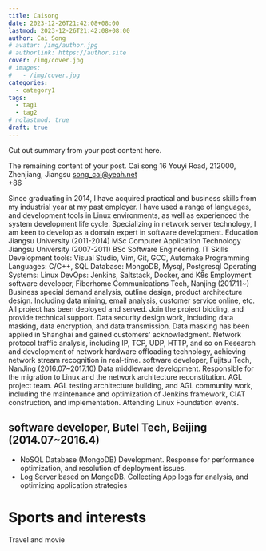 ```yaml
---
title: Caisong
date: 2023-12-26T21:42:08+08:00
lastmod: 2023-12-26T21:42:08+08:00
author: Cai Song
# avatar: /img/author.jpg
# authorlink: https://author.site
cover: /img/cover.jpg
# images:
#   - /img/cover.jpg
categories:
  - category1
tags:
  - tag1
  - tag2
# nolastmod: true
draft: true
---
```


Cut out summary from your post content here.

<!--more-->

The remaining content of your post.
Cai song
16 Youyi Road, 212000, Zhenjiang, Jiangsu
song_cai@yeah.net  
+86 

Since graduating in 2014, I have acquired practical and business skills from my industrial year at my past employer. I have used a range of languages, and development tools in Linux environments, as well as experienced the system development life cycle. Specializing in network server technology, I am keen to develop as a domain expert in software development.
Education
Jiangsu University (2011-2014) MSc Computer Application Technology
Jiangsu University (2007-2011) BSc Software Engineering.
IT Skills
Development tools: Visual Studio, Vim, Git, GCC, Automake Programming Languages: C/C++, SQL Database: MongoDB, Mysql, Postgresql Operating Systems: Linux DevOps: Jenkins, Saltstack, Docker, and K8s
Employment
software developer, Fiberhome Communications Tech, Nanjing (2017.11~)
Business special demand analysis, outline design, product architecture design. Including data mining, email analysis, customer service online, etc. All project has been deployed and served.
Join the project bidding, and provide technical support.
Data security design work, including data masking, data encryption, and data transmission. Data masking has been applied in Shanghai and gained customers' acknowledgment.
Network protocol traffic analysis, including IP, TCP, UDP, HTTP, and so on
Research and development of network hardware offloading technology, achieving network stream recognition in real-time.
software developer, Fujitsu Tech, NanJing (2016.07~2017.10)
Data middleware development. Responsible for the migration to Linux and the network architecture reconstitution.
AGL project team. AGL testing architecture building, and AGL community work, including the maintenance and optimization of Jenkins framework, CIAT construction, and implementation. Attending Linux Foundation events.
## software developer, Butel Tech, Beijing (2014.07~2016.4)
* NoSQL Database (MongoDB) Development. Response for performance optimization, and resolution of deployment issues.
* Log Server based on MongoDB. Collecting App logs for analysis, and optimizing application strategies

# Sports and interests
Travel and movie